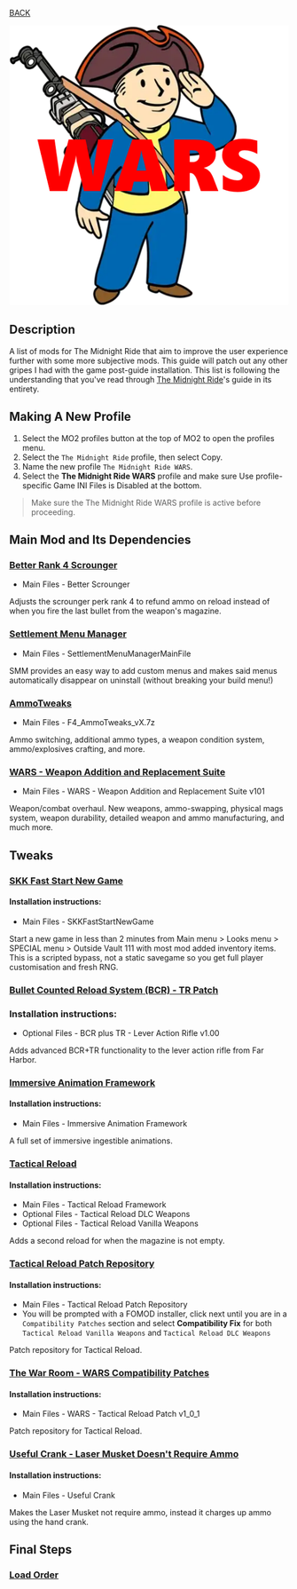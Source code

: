 
[BACK](..)

![The Midnight Ride - WARS Logo](./img/branding/tmr-wars.png)

## Description
A list of mods for The Midnight Ride that aim to improve the user experience further with some more subjective mods. This guide will patch out any other gripes I had with the game post-guide installation. This list is following the understanding that you've read through [The Midnight Ride](https://themidnightride.moddinglinked.com)'s guide in its entirety.

## Making A New Profile
1. Select the MO2 profiles button at the top of MO2 to open the profiles menu.
2. Select the `The Midnight Ride` profile, then select Copy.
3. Name the new profile `The Midnight Ride WARS`.
4. Select the **The Midnight Ride WARS** profile and make sure Use profile-specific Game INI Files is Disabled at the bottom.

> Make sure the The Midnight Ride WARS profile is active before proceeding.

## Main Mod and Its Dependencies

### [Better Rank 4 Scrounger](https://www.nexusmods.com/fallout4/mods/48642)
- Main Files - Better Scrounger

Adjusts the scrounger perk rank 4 to refund ammo on reload instead of when you fire the last bullet from the weapon's magazine.

### [Settlement Menu Manager](https://www.nexusmods.com/fallout4/mods/24204)
- Main Files - SettlementMenuManagerMainFile

SMM provides an easy way to add custom menus and makes said menus automatically disappear on uninstall (without breaking your build menu!) 

### [AmmoTweaks](https://github.com/isathar/F4_AmmoTweaks/releases/latest)
- Main Files - F4_AmmoTweaks_vX.7z

Ammo switching, additional ammo types, a weapon condition system, ammo/explosives crafting, and more.

### [WARS - Weapon Addition and Replacement Suite](https://www.nexusmods.com/fallout4/mods/73478)
- Main Files - WARS - Weapon Addition and Replacement Suite v101

Weapon/combat overhaul. New weapons, ammo-swapping, physical mags system, weapon durability, detailed weapon and ammo manufacturing, and much more.

## Tweaks

### [SKK Fast Start New Game](https://www.nexusmods.com/fallout4/mods/29227)

#### Installation instructions:
- Main Files - SKKFastStartNewGame

Start a new game in less than 2 minutes from Main menu > Looks menu > SPECIAL menu > Outside Vault 111 with most mod added inventory items. This is a scripted bypass, not a static savegame so you get full player customisation and fresh RNG.

### [Bullet Counted Reload System (BCR) - TR Patch](https://www.nexusmods.com/fallout4/mods/41178)

### Installation instructions:
- Optional Files - BCR plus TR - Lever Action Rifle v1.00

Adds advanced BCR+TR functionality to the lever action rifle from Far Harbor.

### [Immersive Animation Framework](https://www.nexusmods.com/fallout4/mods/50555)

#### Installation instructions:
- Main Files - Immersive Animation Framework

A full set of immersive ingestible animations.

### [Tactical Reload](https://www.nexusmods.com/fallout4/mods/49444)

#### Installation instructions:
- Main Files - Tactical Reload Framework
- Optional Files - Tactical Reload DLC Weapons
- Optional Files - Tactical Reload Vanilla Weapons

Adds a second reload for when the magazine is not empty.

### [Tactical Reload Patch Repository](https://www.nexusmods.com/fallout4/mods/52619)

#### Installation instructions:
- Main Files - Tactical Reload Patch Repository
- You will be prompted with a FOMOD installer, click next until you are in a `Compatibility Patches` section and select **Compatibility Fix** for both `Tactical Reload Vanilla Weapons` and `Tactical Reload DLC Weapons`

Patch repository for Tactical Reload.

### [The War Room - WARS Compatibility Patches](https://www.nexusmods.com/fallout4/mods/73533)

#### Installation instructions:
- Main Files - WARS - Tactical Reload Patch v1_0_1

Patch repository for Tactical Reload.

### [Useful Crank - Laser Musket Doesn't Require Ammo](https://www.nexusmods.com/fallout4/mods/)

#### Installation instructions:
- Main Files - Useful Crank

Makes the Laser Musket not require ammo, instead it charges up ammo using the hand crank.

## Final Steps

### [Load Order](./dl/plugins.txt)